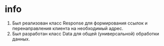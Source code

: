 # info
1. Был реализован класс Response для формирования ссылок и перенаправления клиента на необходимый адрес.
2. Был разработан класс Data для общей (универсальной) обработки данных.
